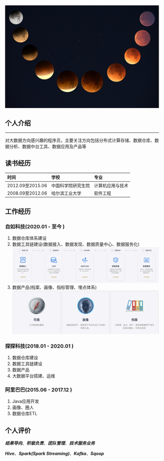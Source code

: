 ![个人介绍](../resource/1.jpg)

## 个人介绍
---
对大数据方向感兴趣的程序员，主要关注方向包括分布式计算存储、数据仓库、数据分析、数据中台工具、数据应用及产品等


## 读书经历

| 时间 | 学校 | 专业 |
| :---- | :---- | :---- |
| 2012.09至2015.06  | 中国科学院研究生院 | 计算机应用与技术|
| 2008.09至2012.06  | 哈尔滨工业大学 | 软件工程 |

## 工作经历

### 自如科技(2020.01 - 至今 )
1. 数据仓库体系建设
2. 数据工具链建设(数据接入、数据发现、数据质量中心、数据服务化)
![数据开发工具链](./resource/数据开发工具链.png)
3. 数据产品(档案、画像、指标管理、埋点体系)
![数据产品](./resource/数据产品.png)

### 探探科技(2018.01 - 2020.01 )
1. 数据仓库建设
2. 数据工具链建设
3. 数据产品
4. 大数据平台搭建、运维

### 阿里巴巴(2015.06 - 2017.12 )
1. Java应用开发
2. 画像、圈人
3. 数据仓库ETL

## 个人评价

***结果导向***、***积极负责***、***团队管理***、***技术服务业务***

***Hive***、***Spark(Spark Streaming)***、***Kafka***、***Sqoop***

